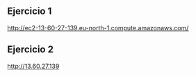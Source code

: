 ## Ejercicio 1

http://ec2-13-60-27-139.eu-north-1.compute.amazonaws.com/

## Ejercicio 2

http://13.60.27.139

